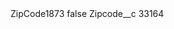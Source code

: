 <?xml version="1.0" encoding="UTF-8"?>
<CustomMetadata xmlns="http://soap.sforce.com/2006/04/metadata" xmlns:xsi="http://www.w3.org/2001/XMLSchema-instance" xmlns:xsd="http://www.w3.org/2001/XMLSchema">
    <label>ZipCode1873</label>
    <protected>false</protected>
    <values>
        <field>Zipcode__c</field>
        <value xsi:type="xsd:string">33164</value>
    </values>
</CustomMetadata>
